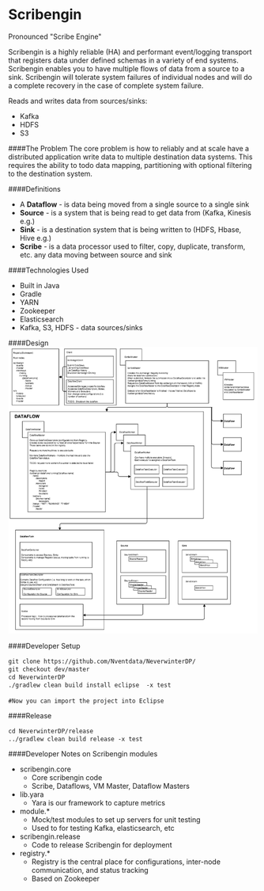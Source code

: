 
Scribengin
==========
Pronounced "Scribe Engine" 

Scribengin is a highly reliable (HA) and performant event/logging transport that registers data under defined schemas in a variety of end systems.  Scribengin enables you to have multiple flows of data from a source to a sink. Scribengin will tolerate system failures of individual nodes and will do a complete recovery in the case of complete system failure.

Reads and writes data from sources/sinks:
- Kafka
- HDFS
- S3



####The Problem
The core problem is how to reliably and at scale have a distributed application write data to multiple destination data systems.  This requires the ability to todo data mapping, partitioning with optional filtering to the destination system.



####Definitions

- A **Dataflow** - is data being moved from a single source to a single sink
- **Source** - is a system that is being read to get data from (Kafka, Kinesis e.g.)
- **Sink** - is a destination system that is being written to (HDFS, Hbase, Hive e.g.)
- **Scribe** - is a data processor used to filter, copy, duplicate, transform, etc. any data moving between source and sink


####Technologies Used
- Built in Java
- Gradle
- YARN
- Zookeeper
- Elasticsearch
- Kafka, S3, HDFS - data sources/sinks


####Design
![Scribengin Cluster Design](/docs/ScribenginCluster.png "Scribengin Cluster Design")



####Developer Setup
```
git clone https://github.com/Nventdata/NeverwinterDP/
git checkout dev/master
cd NeverwinterDP
./gradlew clean build install eclipse  -x test

#Now you can import the project into Eclipse
```

####Release
```
cd NeverwinterDP/release
../gradlew clean build release -x test
```


####Developer Notes on Scribengin modules
- scribengin.core
  - Core scribengin code
  - Scribe, Dataflows, VM Master, Dataflow Masters
- lib.yara
  - Yara is our framework to capture metrics
- module.*
  - Mock/test modules to set up servers for unit testing
  - Used to for testing Kafka, elasticsearch, etc
- scribengin.release
  - Code to release Scribengin for deployment
- registry.*
  - Registry is the central place for configurations, inter-node communication, and status tracking
  - Based on Zookeeper
  
